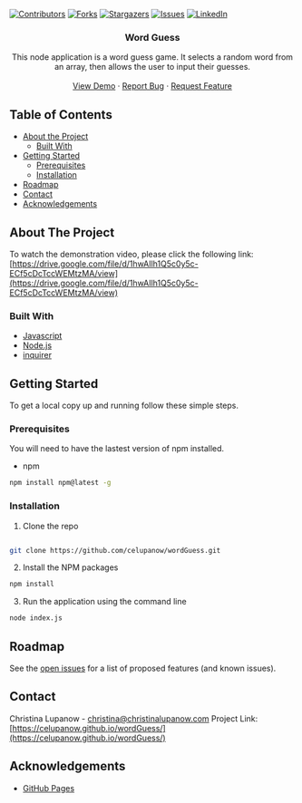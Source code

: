 <!-- PROJECT SHIELDS -->

[![Contributors][contributors-shield]][contributors-url] [![Forks][forks-shield]][forks-url] [![Stargazers][stars-shield]][stars-url] [![Issues][issues-shield]][issues-url] [![LinkedIn][linkedin-shield]][linkedin-url]

 
<h3 align="center">Word Guess</h3>
<p align="center">
This node application is a word guess game. It selects a random word from an array, then allows the user to input their guesses.
<br />
<br />
<a href="https://drive.google.com/file/d/1hwAIlh1Q5c0y5c-ECf5cDcTccWEMtzMA/view">View Demo</a>
·
<a href="https://github.com/celupanow/wordGuess/issues">Report Bug</a>
·
<a href="https://github.com/celupanow/wordGuess/issues">Request Feature</a>

</p>

</p>
<!-- TABLE OF CONTENTS -->

## Table of Contents

* [About the Project](#about-the-project)
	* [Built With](#built-with)
* [Getting Started](#getting-started)
	* [Prerequisites](#prerequisites)
	* [Installation](#installation)
* [Roadmap](#roadmap)
* [Contact](#contact)
* [Acknowledgements](#acknowledgements)

 
<!-- ABOUT THE PROJECT -->

## About The Project
To watch the demonstration video, please click the following link:
[https://drive.google.com/file/d/1hwAIlh1Q5c0y5c-ECf5cDcTccWEMtzMA/view](https://drive.google.com/file/d/1hwAIlh1Q5c0y5c-ECf5cDcTccWEMtzMA/view)

### Built With
* [Javascript](https://developer.mozilla.org/en-US/docs/Web/JavaScript)
* [Node.js](https://nodejs.org)
* [inquirer](https://www.npmjs.com/package/inquirer)

<!-- GETTING STARTED -->

## Getting Started
To get a local copy up and running follow these simple steps.


### Prerequisites

You will need to have the lastest version of npm installed.
* npm
```sh
npm install npm@latest -g
```
  
### Installation

1. Clone the repo

```sh

git clone https://github.com/celupanow/wordGuess.git

```
2. Install the NPM packages
```sh
npm install
```
3. Run the application using the command line
```sh
node index.js
```

<!-- ROADMAP -->

## Roadmap

  

See the [open issues](https://github.com/celupanow/wordGuess/issues) for a list of proposed features (and known issues).

<!-- CONTACT -->

## Contact
Christina Lupanow - christina@christinalupanow.com
Project Link: [https://celupanow.github.io/wordGuess/](https://celupanow.github.io/wordGuess/)

<!-- ACKNOWLEDGEMENTS -->

## Acknowledgements
* [GitHub Pages](https://pages.github.com)


<!-- MARKDOWN LINKS & IMAGES -->

<!-- https://www.markdownguide.org/basic-syntax/#reference-style-links -->

[contributors-shield]: https://img.shields.io/github/contributors/celupanow/wordGuess.svg?style=flat-square

[contributors-url]: https://github.com/celupanow/wordGuess/graphs/contributors

[forks-shield]: https://img.shields.io/github/forks/celupanow/wordGuess.svg?style=flat-square

[forks-url]: https://github.com/celupanow/wordGuess/network/members

[stars-shield]: https://img.shields.io/github/stars/celupanow/wordGuess.svg?style=flat-square

[stars-url]: https://github.com/celupanow/wordGuess/stargazers

[issues-shield]: https://img.shields.io/github/issues/celupanow/wordGuess.svg?style=flat-square

[issues-url]: https://github.com/celupanow/wordGuess/issues

[license-shield]: https://img.shields.io/github/license/celupanow/wordGuess.svg?style=flat-square

[license-url]: https://github.com/celupanow/wordGuess/blob/master/LICENSE.txt

[linkedin-shield]: https://img.shields.io/badge/-LinkedIn-black.svg?style=flat-square&logo=linkedin&colorB=555

[linkedin-url]: https://www.linkedin.com/in/christinalupanow

[product-screenshot]: images/screenshot.png
<!--stackedit_data:
eyJoaXN0b3J5IjpbLTE0NTQ0MDE2NDAsMTkyNjY5NTgxOCwtMT
Y0MTUyNjA2NywtMTk4NzA5MDM5Nl19
-->